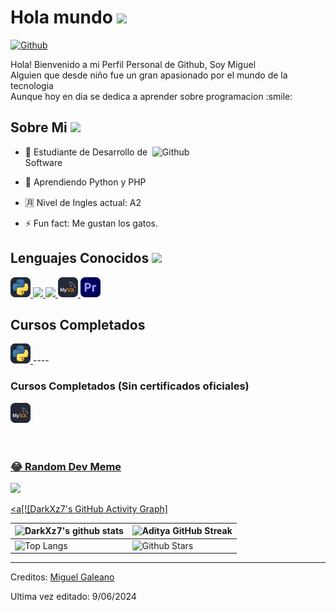 <p align="center">
    
</p>

<h1> Hola mundo <img src = "https://raw.githubusercontent.com/MartinHeinz/MartinHeinz/master/wave.gif" width = 30px> </h1>
<p align='center'>
</p>



[![Github](https://img.shields.io/github/followers/Aditya664?label=Follow&style=social)](https://github.com/Aditya664)

<div size='20px'> Hola! Bienvenido a mi Perfil Personal de Github, Soy Miguel <br>
Alguien que desde niño fue un gran apasionado por el mundo de la tecnologia <br>
Aunque hoy en dia se dedica a aprender sobre programacion :smile: 
</div>

<h2> Sobre Mi <img src = "https://media0.giphy.com/media/KDDpcKigbfFpnejZs6/giphy.gif?cid=ecf05e47oy6f4zjs8g1qoiystc56cu7r9tb8a1fe76e05oty&rid=giphy.gif" width = 100px></h2>

<img width="55%" align="right" alt="Github" src="https://raw.githubusercontent.com/onimur/.github/master/.resources/git-header.svg" />

- 🔭 Estudiante de Desarrollo de Software
  
- 🌱 Aprendiendo Python y PHP
- 🈷️ Nivel de Ingles actual: A2
- ⚡ Fun fact: Me gustan los gatos.

<h2> Lenguajes Conocidos  <img src = "https://media2.giphy.com/media/QssGEmpkyEOhBCb7e1/giphy.gif?cid=ecf05e47a0n3gi1bfqntqmob8g9aid1oyj2wr3ds3mg700bl&rid=giphy.gif" width = 32px> </h2>
<a href=  ><img width ='32px' src =https://github.com/tandpfun/skill-icons/blob/main/icons/Python-Dark.svg?short_path=dd0e485> </a>
<a href=  ><img width ='32px' src ='https://raw.githubusercontent.com/rahulbanerjee26/githubAboutMeGenerator/main/icons/css.svg'> </a>
<a href=  ><img width ='32px' src ='https://raw.githubusercontent.com/rahulbanerjee26/githubAboutMeGenerator/main/icons/html.svg'> </a>
<a href=  ><img width ='32px' src =https://github.com/tandpfun/skill-icons/blob/main/icons/MySQL-Dark.svg> </a>
<a href=  ><img width ='32px' src =https://github.com/tandpfun/skill-icons/blob/main/icons/Premiere.svg> </a>

<h2> Cursos Completados  </h2>
<a href= https://drive.google.com/file/d/15LurBP92I3FhUTpsvoa42t_VDV9S0FAS/view> <img width ='32px' src =https://github.com/tandpfun/skill-icons/blob/main/icons/Python-Dark.svg?short_path=dd0e485 > </a>
----
<h3> Cursos Completados (Sin certificados oficiales)  </h3> 
<a href= https://drive.google.com/file/d/1gfhsxxipmmUoHlnambLqbj0tO9fsfQTc/view?usp=sharing> <img width ='32px' src =https://github.com/tandpfun/skill-icons/blob/main/icons/MySQL-Dark.svg > 


<br>
<br>
  <br>
  
### 😂 Random Dev Meme
<img src='https://memer-new.vercel.app/' style="height: 400px;"/>





<br>

<a[![DarkXz7's GitHub Activity Graph] </a>


| ![DarkXz7's github stats](https://github-readme-stats.vercel.app/api?username=DarkXz7&show_icons=true&theme=tokyonight) | ![Aditya GitHub Streak](https://github-readme-streak-stats.herokuapp.com/?user=DarkXz7&theme=tokyonight) |
| --- | --- |
| ![Top Langs](https://github-readme-stats.vercel.app/api/top-langs/?username=DarkXz7&theme=tokyonight) | ![Github Stars](https://github-readme-stats.vercel.app/api?username=DarkXz7&show_icons=true&locale=en&count_private=true&hide_rank=true&custom_title=My%20GitHub%20Stats&disable_animations=true&theme=tokyonight) |


----

Creditos: [Miguel Galeano](https://github.com/DarkXz7)

Ultima vez editado: 9/06/2024
